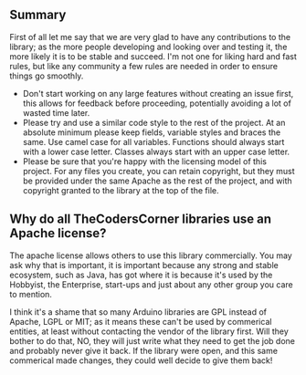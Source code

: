 ## Summary

First of all let me say that we are very glad to have any contributions to the library; as the more people developing and
looking over and testing it, the more likely it is to be stable and succeed. I'm not one for liking hard and fast rules,
but like any community a few rules are needed in order to ensure things go smoothly.

* Don't start working on any large features without creating an issue first, this allows for feedback before proceeding, 
  potentially avoiding a lot of wasted time later.
* Please try and use a similar code style to the rest of the project. At an absolute minimum please keep fields,
  variable styles and braces the same. Use camel case for all variables. Functions should always start with a lower
  case letter. Classes always start with an upper case letter.
* Please be sure that you're happy with the licensing model of this project. For any files you create, you can retain
  copyright, but they must be provided under the same Apache as the rest of the project, and with copyright granted to
  the library at the top of the file.
  
## Why do all TheCodersCorner libraries use an Apache license?

The apache license allows others to use this library commercially. You may ask why that is important, it is important
because any strong and stable ecosystem, such as Java, has got where it is because it's used by the Hobbyist, the
Enterprise, start-ups and just about any other group you care to mention.

I think it's a shame that so many Arduino libraries are GPL instead of Apache, LGPL or MIT; as it means these can't be used
by commerical entities, at least without contacting the vendor of the library first. Will they bother to do that, NO, they
will just write what they need to get the job done and probably never give it back. If the library were open, and this
same commerical made changes, they could well decide to give them back! 
